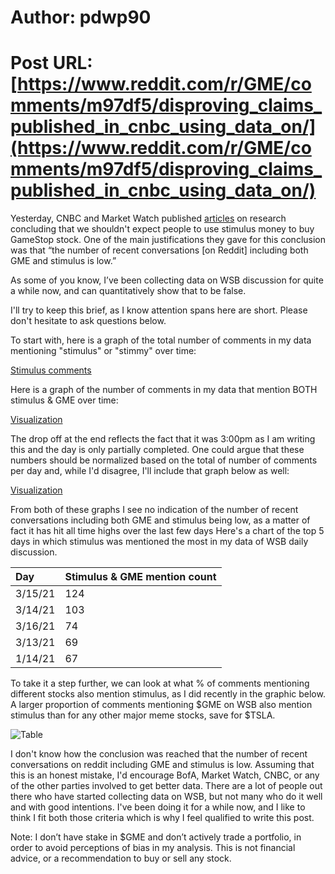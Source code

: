 # Author: pdwp90
# Post URL: [https://www.reddit.com/r/GME/comments/m97df5/disproving_claims_published_in_cnbc_using_data_on/](https://www.reddit.com/r/GME/comments/m97df5/disproving_claims_published_in_cnbc_using_data_on/)


Yesterday, CNBC and Market Watch published [articles](https://www.cnbc.com/2021/03/19/stimulus-checks-unlikely-to-spur-another-gamestop-mania-says-bofa.html) on research concluding that we shouldn't expect people to use stimulus money to buy GameStop stock. One of the main justifications they gave for this conclusion was that “the number of recent conversations \[on Reddit\] including both GME and stimulus is low.”

As some of you know, I’ve been collecting data on WSB discussion for quite a while now, and can quantitatively show that to be false.

I'll try to keep this brief, as I know attention spans here are short. Please don't hesitate to ask questions below.

To start with, here is a graph of the total number of comments in my data mentioning "stimulus" or "stimmy" over time:

[Stimulus comments](https://preview.redd.it/zm345ypdt6o61.png?width=1730&format=png&auto=webp&s=82f0806559dc94b6269e1bc173d4c8080b8c810c)

Here is a graph of the number of comments in my data that mention BOTH stimulus & GME over time:

[Visualization](https://preview.redd.it/54s7birft6o61.png?width=1730&format=png&auto=webp&s=3370b81da07fef88f25ffa5181e4e2188c4ea34f)

The drop off at the end reflects the fact that it was 3:00pm as I am writing this and the day is only partially completed. One could argue that these numbers should be normalized based on the total of number of comments per day and, while I'd disagree, I'll include that graph below as well:

[Visualization](https://preview.redd.it/g1roip7it6o61.png?width=1730&format=png&auto=webp&s=df9cefd4b36fea588e54ed9d1c599d5cb61a2c01)

From both of these graphs I see no indication of the number of recent conversations including both GME and stimulus being low, as a matter of fact it has hit all time highs over the last few days Here's a chart of the top 5 days in which stimulus was mentioned the most in my data of WSB daily discussion.

|**Day**|**Stimulus & GME mention count**|
|:-|:-|
|3/15/21|124|
|3/14/21|103|
|3/16/21|74|
|3/13/21|69|
|1/14/21|67|

To take it a step further, we can look at what % of comments mentioning different stocks also mention stimulus, as I did recently in the graphic below. A larger proportion of comments mentioning $GME on WSB also mention stimulus than for any other major meme stocks, save for $TSLA.

![Table](https://preview.redd.it/7oxjt2ukt6o61.png?width=1072&format=png&auto=webp&s=f9a1d42a27108bbc1d90253bb36ab05a843d6e77)

I don't know how the conclusion was reached that the number of recent conversations on reddit including GME and stimulus is low. Assuming that this is an honest mistake, I'd encourage BofA, Market Watch, CNBC, or any of the other parties involved to get better data. There are a lot of people out there who have started collecting data on WSB, but not many who do it well and with good intentions. I've been doing it for a while now, and I like to think I fit both those criteria which is why I feel qualified to write this post.

Note:  I don’t have stake in $GME and don’t actively trade a portfolio, in order to avoid perceptions of bias in my analysis. This is not financial advice, or a recommendation to buy or sell any stock.